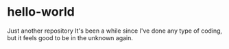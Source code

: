 # hello-world
Just another repository
It's been a while since I've done any type of coding, but it feels good to be in the unknown again.
